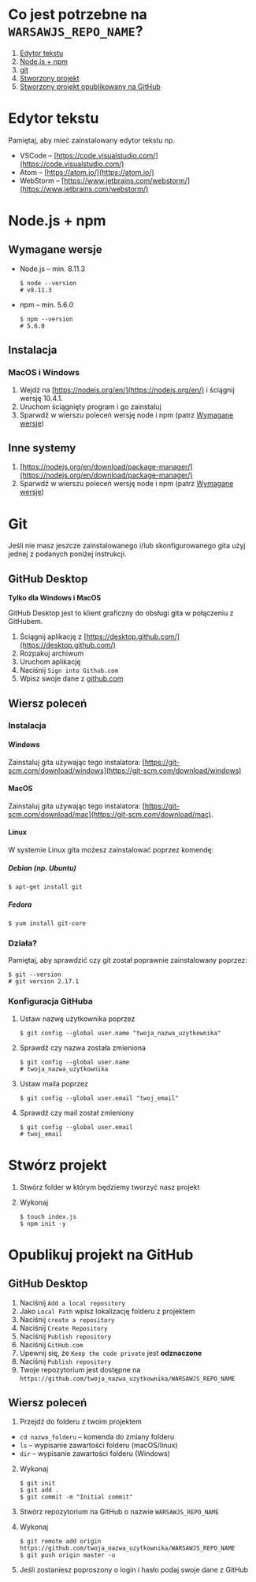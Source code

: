 # Co jest potrzebne na `WARSAWJS_REPO_NAME`?
1. [Edytor tekstu](#edytor-tekstu)
2. [Node.js + npm](#nodejs--npm)
3. [git](#git)
4. [Stworzony projekt](#stwórz-projekt)
4. [Stworzony projekt opublikowany na GitHub](#pierwszy-commit)

# Edytor tekstu
Pamiętaj, aby mieć zainstalowany edytor tekstu np.

* VSCode – [https://code.visualstudio.com/](https://code.visualstudio.com/)
* Atom – [https://atom.io/](https://atom.io/)
* WebStorm – [https://www.jetbrains.com/webstorm/](https://www.jetbrains.com/webstorm/)

# Node.js + npm
## Wymagane wersje

* Node.js – min. 8.11.3

    ```
    $ node --version
    # v8.11.3
    ```
* npm – min. 5.6.0

    ```
    $ npm --version
    # 5.6.0
    ```

## Instalacja
### MacOS i Windows
1. Wejdź na [https://nodejs.org/en/](https://nodejs.org/en/) i ściągnij wersję 10.4.1.
2. Uruchom ściągnięty program i go zainstaluj
3. Sparwdź w wierszu poleceń wersję node i npm (patrz [Wymagane wersje](#wymagane-wersje))

## Inne systemy
1. [https://nodejs.org/en/download/package-manager/](https://nodejs.org/en/download/package-manager/)
2. Sparwdź w wierszu poleceń wersję node i npm (patrz [Wymagane wersje](#wymagane-wersje))

# Git
Jeśli nie masz jeszcze zainstalowanego i/lub skonfigurowanego gita użyj jednej z podanych poniżej instrukcji.
## GitHub Desktop
**Tylko dla Windows i MacOS**

GitHub Desktop jest to klient graficzny do obsługi gita w połączeniu z GitHubem.

1. Ściągnij aplikację z [https://desktop.github.com/](https://desktop.github.com/)
2. Rozpakuj archiwum
3. Uruchom aplikację
4. Naciśnij `Sign into Github.com`
5. Wpisz swoje dane z [github.com](https://github.com)

## Wiersz poleceń
### Instalacja
#### Windows
Zainstaluj gita używając tego instalatora: [https://git-scm.com/download/windows](https://git-scm.com/download/windows)

#### MacOS
Zainstaluj gita używając tego instalatora: [https://git-scm.com/download/mac](https://git-scm.com/download/mac).

#### Linux
W systemie Linux gita możesz zainstalować poprzez komendę:

##### Debian (np. Ubuntu)

```
$ apt-get install git
```

##### Fedora
```
$ yum install git-core
```

### Działa?
Pamiętaj, aby sprawdzić czy git został poprawnie zainstalowany poprzez:

```
$ git --version
# git version 2.17.1
```

### Konfiguracja GitHuba
1. Ustaw nazwę użytkownika poprzez

    ```
    $ git config --global user.name "twoja_nazwa_uzytkownika"
    ```
2. Sprawdź czy nazwa została zmieniona

	```
	$ git config --global user.name
	# twoja_nazwa_uzytkownika
	```
3. Ustaw maila poprzez

	```
	$ git config --global user.email "twoj_email"
	```
4. Sprawdź czy mail został zmieniony

	```
	$ git config --global user.email 
	# twoj_email
	```

# Stwórz projekt
1. Stwórz folder w którym będziemy tworzyć nasz projekt
2. Wykonaj

	```
	$ touch index.js
	$ npm init -y
	```

# Opublikuj projekt na GitHub
## GitHub Desktop

1. Naciśnij `Add a local repository`
2. Jako `Local Path` wpisz lokalizację folderu z projektem
3. Naciśnij `create a repository`
4. Naciśnij `Create Repository`
5. Naciśnij `Publish repository`
6. Naciśnij `GitHub.com`
7. Upewnij się, że `Keep the code private` jest **odznaczone**
8. Naciśnij `Publish repository`
9. Twoje repozytorium jest dostępne na `https://github.com/twoja_nazwa_uzytkownika/WARSAWJS_REPO_NAME`

## Wiersz poleceń

1. Przejdź do folderu z twoim projektem 
  * `cd nazwa_folderu` – komenda do zmiany folderu
  * `ls` – wypisanie zawartości folderu (macOS/linux)
  * `dir` – wypisanie zawartości folderu (Windows)
2. Wykonaj

	```
	$ git init
	$ git add .
	$ git commit -m "Initial commit"
	```
3. Stwórz repozytorium na GitHub o nazwie `WARSAWJS_REPO_NAME`
4. Wykonaj

	```
	$ git remote add origin https://github.com/twoja_nazwa_uzytkownika/WARSAWJS_REPO_NAME
	$ git push origin master -u
	```
5. Jeśli zostaniesz poproszony o login i hasło podaj swoje dane z GitHub

<script>
const pathname = window.location.pathname.split("/")
const projectName = "warsawjs-workshop-" + pathname[pathname.length - 1].split(".")[0];
document.body.innerHTML = document.body.innerHTML.replace(/WARSAWJS_REPO_NAME/g, projectName);
</script>